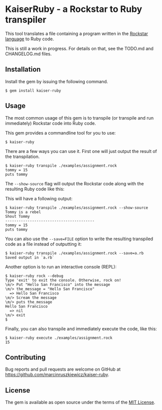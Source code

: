 # KaiserRuby - a Rockstar to Ruby transpiler

This tool translates a file containing a program written in the [Rockstar language](https://github.com/dylanbeattie/rockstar) to Ruby code.

This is still a work in progress. For details on that, see the TODO.md and CHANGELOG.md files.

## Installation

Install the gem by issuing the following command.

    $ gem install kaiser-ruby

## Usage

The most common usage of this gem is to transpile (or transpile and run immediately) Rockstar code into Ruby code.

This gem provides a commandline tool for you to use:

    $ kaiser-ruby

There are a few ways you can use it. First one will just output the result of the transpilation.

```
$ kaiser-ruby transpile ./examples/assignment.rock
tommy = 15
puts tommy

```

The `--show-source` flag will output the Rockstar code along with the resulting Ruby code like this:

This will have a following output:

```
$ kaiser-ruby transpile ./examples/assignment.rock --show-source
Tommy is a rebel
Shout Tommy
----------------------------------------
tommy = 15
puts tommy

```

You can also use the `--save=FILE` option to write the resulting transpiled code as a file instead of outputting it:

```
$ kaiser-ruby transpile ./examples/assignment.rock --save=a.rb
Saved output in `a.rb`

```

Another option is to run an interactive console (REPL):

```
$ kaiser-ruby rock --debug
Type 'exit' to exit the console. Otherwise, rock on!
\m/> Put "Hello San Francisco" into the message
\m/> the_message = "Hello San Francisco"
  => Hello San Francisco
\m/> Scream the message
\m/> puts the_message
Hello San Francisco
  => nil
\m/> exit
$
```

Finally, you can also transpile and immediately execute the code, like this:

```
$ kaiser-ruby execute ./examples/assignment.rock
15

```

## Contributing

Bug reports and pull requests are welcome on GitHub at https://github.com/marcinruszkiewicz/kaiser-ruby.

## License

The gem is available as open source under the terms of the [MIT License](https://opensource.org/licenses/MIT).
